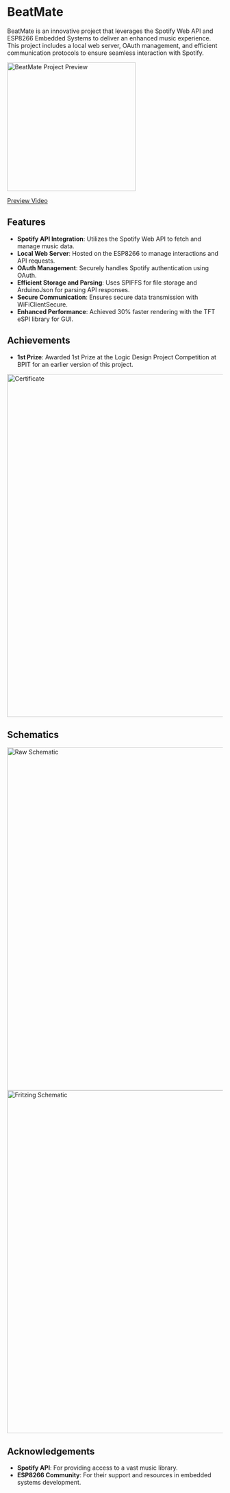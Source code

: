 # BeatMate

BeatMate is an innovative project that leverages the Spotify Web API and ESP8266 Embedded Systems to deliver an enhanced music experience. This project includes a local web server, OAuth management, and efficient communication protocols to ensure seamless interaction with Spotify.

<img src="https://github.com/user-attachments/assets/daba7503-58a1-4659-84fa-b6d23a68cb46" alt="BeatMate Project Preview" width="300"/>

[Preview Video](https://www.youtube.com/watch?v=Lum3jNE0Td8)

## Features

- **Spotify API Integration**: Utilizes the Spotify Web API to fetch and manage music data.
- **Local Web Server**: Hosted on the ESP8266 to manage interactions and API requests.
- **OAuth Management**: Securely handles Spotify authentication using OAuth.
- **Efficient Storage and Parsing**: Uses SPIFFS for file storage and ArduinoJson for parsing API responses.
- **Secure Communication**: Ensures secure data transmission with WiFiClientSecure.
- **Enhanced Performance**: Achieved 30% faster rendering with the TFT eSPI library for GUI.

## Achievements

- **1st Prize**: Awarded 1st Prize at the Logic Design Project Competition at BPIT for an earlier version of this project.

<img src="https://github.com/user-attachments/assets/54ca4ac6-67d4-4723-b6db-12cdf8a52e2d" alt="Certificate" width="800"/>

## Schematics
<img src="https://github.com/user-attachments/assets/49b0f36d-7d3c-4b4f-aceb-21b1aa9f635e" alt="Raw Schematic" width="800"/>

<img src="https://github.com/user-attachments/assets/2cc7ca9b-4e06-4ab4-9053-52ff7c1abaa2" alt="Fritzing Schematic" width="800"/>

## Acknowledgements

- **Spotify API**: For providing access to a vast music library.
- **ESP8266 Community**: For their support and resources in embedded systems development.
